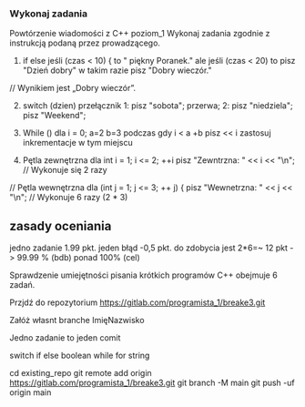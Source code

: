 ### Wykonaj zadania 

Powtórzenie wiadomości z C++ poziom_1
Wykonaj zadania zgodnie z instrukcją podaną przez prowadzącego.

1. if else
jeśli (czas < 10) {
 to " piękny Poranek."
  ale jeśli (czas < 20) 
to pisz  "Dzień dobry"
 w takim razie 
pisz "Dobry wieczór."

// Wynikiem jest „Dobry wieczór”.

2. switch (dzien)
    przełącznik 
    1:
    pisz "sobota";
    przerwa;
    2:
    pisz "niedziela";
   pisz "Weekend";
    
3. While ()
dla  i = 0;
a=2
b=3 
   podczas gdy i < a +b
   pisz << i 
   zastosuj inkrementacje w tym miejscu
   
4.  Pętla zewnętrzna
  dla int i = 1; i <= 2; ++i
  pisz "Zewntrzna: " << i << "\n"; // Wykonuje się 2 razy

// Pętla wewnętrzna
dla (int j = 1; j <= 3; ++ j) {
pisz "Wewnetrzna: " << j << "\n"; // Wykonuje 6 razy (2 * 3)


## zasady oceniania

jedno zadanie 1.99 pkt. jeden błąd -0,5 pkt.
do zdobycia jest 2*6=~ 12 pkt -> 99.99 % (bdb)
ponad 100% (cel)

Sprawdzenie umiejętności pisania krótkich programów C++ obejmuje 6 zadań.

Przjdź do repozytorium
https://gitlab.com/programista_1/breake3.git

Załóż własnt branche
ImięNazwisko

Jedno zadanie to jeden comit

switch
if else
boolean
while
for
string


cd existing_repo
git remote add origin https://gitlab.com/programista_1/breake3.git
git branch -M main
git push -uf origin main